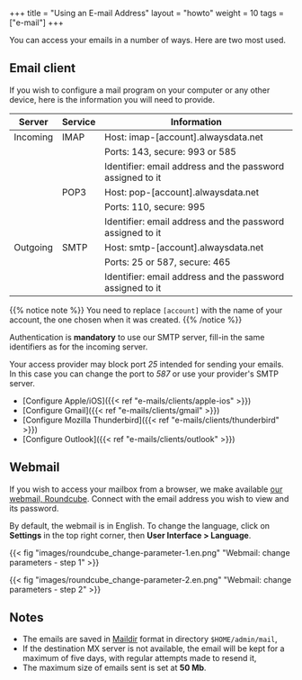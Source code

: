 +++
title = "Using an E-mail Address"
layout = "howto"
weight = 10
tags = ["e-mail"]
+++

You can access your emails in a number of ways. Here are two most used.

## Email client

If you wish to configure a mail program on your computer or any other device, here is the information you will need to provide.

|Server|Service|Information|
|--- |--- |--- |
|Incoming|IMAP|Host: imap-[account].alwaysdata.net|
|||Ports: 143, secure: 993 or 585|
|||Identifier: email address and the password assigned to it|
||POP3|Host: pop-[account].alwaysdata.net|
|||Ports: 110, secure: 995|
|||Identifier: email address and the password assigned to it|
|Outgoing|SMTP|Host: smtp-[account].alwaysdata.net|
|||Ports: 25 or 587, secure: 465|
|||Identifier: email address and the password assigned to it|

{{% notice note %}}
You need to replace `[account]` with the name of your account, the one chosen when it was created.
{{% /notice %}}

Authentication is **mandatory** to use our SMTP server, fill-in the same identifiers as for the incoming server.

Your access provider may block port *25* intended for sending your emails. In this case you can change the port to *587* or use your provider's SMTP server.

- [Configure Apple/iOS]({{< ref "e-mails/clients/apple-ios" >}})
- [Configure Gmail]({{< ref "e-mails/clients/gmail" >}})
- [Configure Mozilla Thunderbird]({{< ref "e-mails/clients/thunderbird" >}})
- [Configure Outlook]({{< ref "e-mails/clients/outlook" >}})

## Webmail

If you wish to access your mailbox from a browser, we make available [our webmail, Roundcube](https://webmail.alwaysdata.com). Connect with the email address you wish to view and its password.

By default, the webmail is in English. To change the language, click on **Settings** in the top right corner, then **User Interface > Language**.

{{< fig "images/roundcube_change-parameter-1.en.png" "Webmail: change parameters - step 1" >}}

{{< fig "images/roundcube_change-parameter-2.en.png" "Webmail: change parameters - step 2" >}}

## Notes

- The emails are saved in [Maildir](https://en.wikipedia.org/wiki/Maildir) format in directory `$HOME/admin/mail`,
- If the destination MX server is not available, the email will be kept for a maximum of five days, with regular attempts made to resend it,
- The maximum size of emails sent is set at **50 Mb**.
